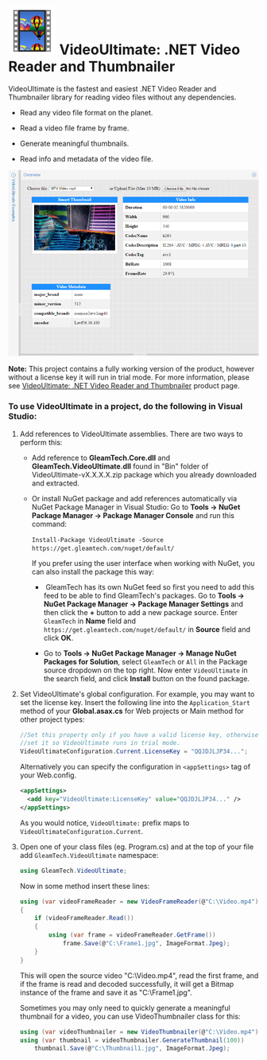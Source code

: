 # ![VideoUltimate Logo](videoultimate-logo.png) VideoUltimate: .NET Video Reader and Thumbnailer
VideoUltimate is the fastest and easiest .NET Video Reader and Thumbnailer library for reading video files without any dependencies.

- Read any video file format on the planet.

- Read a video file frame by frame.

- Generate meaningful thumbnails.

- Read info and metadata of the video file.

![.NET Video Reader and Thumbnailer](videoultimate.png)

**Note:** This project contains a fully working version of the product, however without a license key it will run in trial mode. For more information, please see [VideoUltimate: .NET Video Reader and Thumbnailer](http://www.gleamtech.com/videoultimate) product page.

### To use VideoUltimate in a project, do the following in Visual Studio:

1.  Add references to VideoUltimate assemblies. There are two ways to perform this:

    -   Add reference to **GleamTech.Core.dll** and **GleamTech.VideoUltimate.dll** found in "Bin" folder of VideoUltimate-vX.X.X.X.zip package which you already downloaded and extracted.

    -   Or install NuGet package and add references automatically via NuGet Package Manager in Visual Studio: 
        Go to **Tools -> NuGet Package Manager -> Package Manager Console** and run this command:

        `Install-Package VideoUltimate -Source https://get.gleamtech.com/nuget/default/`

        If you prefer using the user interface when working with NuGet, you can also install the package this way:
		
        -  GleamTech has its own NuGet feed so first you need to add this feed to be able to find GleamTech's packages. 
           Go to **Tools -> NuGet Package Manager -> Package Manager Settings** and then click the **+** button to add a 
			    new package source. Enter `GleamTech` in **Name** field and `https://get.gleamtech.com/nuget/default/` 
			    in **Source** field and click **OK**.
			    
        -  Go to **Tools -> NuGet Package Manager -> Manage NuGet Packages for Solution**, select `GleamTech` or `All` 
			   in the Package source dropdown on the top right. Now enter `VideoUltimate` in the search field, 
			   and click **Install** button on the found package.

2.  Set VideoUltimate's global configuration. For example, you may want to set the license key. Insert the following line into the ```Application_Start``` method of your **Global.asax.cs** for Web projects or Main method for other project types:

    ```c#
    //Set this property only if you have a valid license key, otherwise do not
    //set it so VideoUltimate runs in trial mode.
    VideoUltimateConfiguration.Current.LicenseKey = "QQJDJLJP34...";
    ```

    Alternatively you can specify the configuration in ```<appSettings>``` tag of your Web.config.

    ```xml
    <appSettings>
      <add key="VideoUltimate:LicenseKey" value="QQJDJLJP34..." />
    </appSettings>
    ```

    As you would notice, ```VideoUltimate:``` prefix maps to ```VideoUltimateConfiguration.Current```.

3.  Open one of your class files (eg. Program.cs) and at the top of your file add ```GleamTech.VideoUltimate``` namespace:

    ```c#
    using GleamTech.VideoUltimate;
    ```

    Now in some method insert these lines:

    ```c#
    using (var videoFrameReader = new VideoFrameReader(@"C:\Video.mp4"))
    {
        if (videoFrameReader.Read())
        {
            using (var frame = videoFrameReader.GetFrame())
                frame.Save(@"C:\Frame1.jpg", ImageFormat.Jpeg);
        }
    }
    ```

    This will open the source video "C:\Video.mp4", read the first frame, and if the frame is read and decoded successfully, it will get a Bitmap instance of the frame and save it as "C:\Frame1.jpg".

    Sometimes you may only need to quickly generate a meaningful thumbnail for a video, you can use VideoThumbnailer class for this:

    ```c#
    using (var videoThumbnailer = new VideoThumbnailer(@"C:\Video.mp4"))
    using (var thumbnail = videoThumbnailer.GenerateThumbnail(100))
        thumbnail.Save(@"C:\Thumbnail1.jpg", ImageFormat.Jpeg);    
    ```
